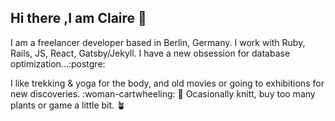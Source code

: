 ## Hi there ,I am Claire :wave:

I am a freelancer developer based in Berlin, Germany.
I work with Ruby, Rails, JS, React, Gatsby/Jekyll. I have a new obsession for database optimization...:postgre: 


I like trekking & yoga for the body, and old movies or going to exhibitions for new discoveries. :woman-cartwheeling: :movie_camera: 
Ocasionally knitt, buy too many plants or game a little bit. :potted_plant: 
